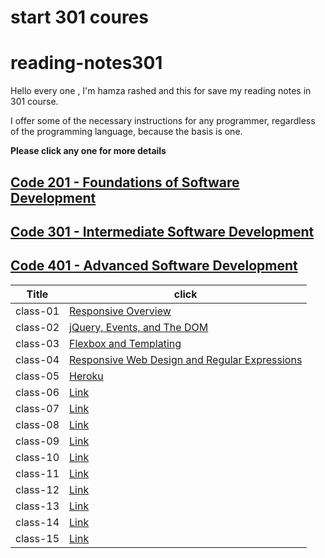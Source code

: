 # start 301 coures
# reading-notes301

Hello every one , I'm hamza rashed and this for save my reading notes in 301 course.

I offer some of the necessary instructions for any programmer, regardless of the programming language, because the basis is one.

**Please click any one for more details**


## [Code 201 - Foundations of Software Development](https://hamza-rashed.github.io/reade-notes/)
## [Code 301 - Intermediate Software Development]()
## [Code 401 - Advanced Software Development]()

|**Title**|    **click**             |
|---        |---                     |
|  class-01  | [Responsive Overview   ](https://hamza-rashed.github.io/reading-notes-301/reade01)    |         
|  class-02  | [jQuery, Events, and The DOM ](https://hamza-rashed.github.io/reading-notes-301/reade02)   |  
|  class-03  |  [Flexbox and Templating](https://hamza-rashed.github.io/reading-notes-301/reade03)   |            
|  class-04  | [Responsive Web Design and Regular Expressions](https://hamza-rashed.github.io/reading-notes-301/reade04)    |            
|  class-05  |  [Heroku](https://hamza-rashed.github.io/reading-notes-301/reade05)   |            
|  class-06  | [Link](/read-06.md)    |            
|  class-07  |[Link](/read-07.md)     |           
|  class-08  |[Link](/read-08.md)     |            
|  class-09  | [Link](/read-09.md)    |           
|  class-10  | [Link](/read-10.md)    |            
|  class-11  |  [Link](/read-11.md)   |            
|  class-12  | [Link](/read-12.md)    |           
|  class-13  | [Link](/read-13.md)    |            
|  class-14  | [Link](/read-14.md)    |           
|  class-15  | [Link](/read-15.md)    |            
